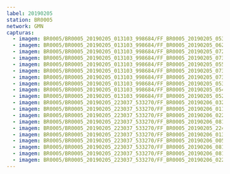 ```yaml
---
label: 20190205
station: BR0005
network: GMN
capturas:
  - imagem: BR0005/BR0005_20190205_013103_998684/FF_BR0005_20190205_053153_075_0357632.fits_maxpixel.jpg
  - imagem: BR0005/BR0005_20190205_013103_998684/FF_BR0005_20190205_062854_268_0442624.fits_maxpixel.jpg
  - imagem: BR0005/BR0005_20190205_013103_998684/FF_BR0005_20190205_072924_746_0532992.fits_maxpixel.jpg
  - imagem: BR0005/BR0005_20190205_013103_998684/FF_BR0005_20190205_073425_635_0540416.fits_maxpixel.jpg
  - imagem: BR0005/BR0005_20190205_013103_998684/FF_BR0005_20190205_055738_203_0396032.fits_maxpixel.jpg
  - imagem: BR0005/BR0005_20190205_013103_998684/FF_BR0005_20190205_073415_366_0540160.fits_maxpixel.jpg
  - imagem: BR0005/BR0005_20190205_013103_998684/FF_BR0005_20190205_073354_828_0539648.fits_maxpixel.jpg
  - imagem: BR0005/BR0005_20190205_013103_998684/FF_BR0005_20190205_053132_527_0357120.fits_maxpixel.jpg
  - imagem: BR0005/BR0005_20190205_013103_998684/FF_BR0005_20190205_054241_837_0373760.fits_maxpixel.jpg
  - imagem: BR0005/BR0005_20190205_013103_998684/FF_BR0005_20190205_052827_875_0352512.fits_maxpixel.jpg
  - imagem: BR0005/BR0005_20190205_223037_533270/FF_BR0005_20190206_032712_175_0438016.fits_maxpixel.jpg
  - imagem: BR0005/BR0005_20190205_223037_533270/FF_BR0005_20190206_011101_301_0236288.fits_maxpixel.jpg
  - imagem: BR0005/BR0005_20190205_223037_533270/FF_BR0005_20190206_022144_179_0340992.fits_maxpixel.jpg
  - imagem: BR0005/BR0005_20190205_223037_533270/FF_BR0005_20190206_081225_735_0861440.fits_maxpixel.jpg
  - imagem: BR0005/BR0005_20190205_223037_533270/FF_BR0005_20190205_224629_318_0021504.fits_maxpixel.jpg
  - imagem: BR0005/BR0005_20190205_223037_533270/FF_BR0005_20190206_013555_620_0272896.fits_maxpixel.jpg
  - imagem: BR0005/BR0005_20190205_223037_533270/FF_BR0005_20190206_005948_243_0219648.fits_maxpixel.jpg
  - imagem: BR0005/BR0005_20190205_223037_533270/FF_BR0005_20190206_081215_187_0861184.fits_maxpixel.jpg
  - imagem: BR0005/BR0005_20190205_223037_533270/FF_BR0005_20190206_081236_007_0861696.fits_maxpixel.jpg
  - imagem: BR0005/BR0005_20190205_223037_533270/FF_BR0005_20190206_022408_200_0344576.fits_maxpixel.jpg
---
```

